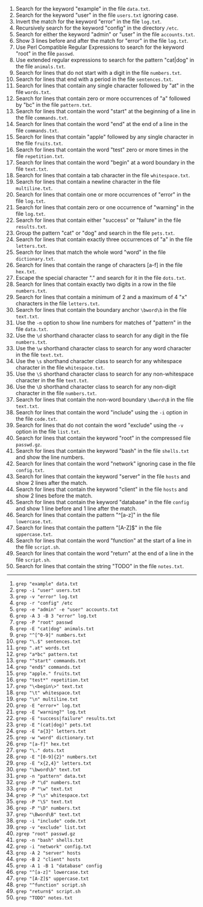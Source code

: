 1. Search for the keyword "example" in the file `data.txt`.
2. Search for the keyword "user" in the file `users.txt` ignoring case.
3. Invert the match for the keyword "error" in the file `log.txt`.
4. Recursively search for the keyword "config" in the directory `/etc`.
5. Search for either the keyword "admin" or "user" in the file `accounts.txt`.
6. Show 3 lines before and after the match for "error" in the file `log.txt`.
7. Use Perl Compatible Regular Expressions to search for the keyword "root" in the file `passwd`.
8. Use extended regular expressions to search for the pattern "cat|dog" in the file `animals.txt`.
9. Search for lines that do not start with a digit in the file `numbers.txt`.
10. Search for lines that end with a period in the file `sentences.txt`.
11. Search for lines that contain any single character followed by "at" in the file `words.txt`.
12. Search for lines that contain zero or more occurrences of "a" followed by "bc" in the file `pattern.txt`.
13. Search for lines that contain the word "start" at the beginning of a line in the file `commands.txt`.
14. Search for lines that contain the word "end" at the end of a line in the file `commands.txt`.
15. Search for lines that contain "apple" followed by any single character in the file `fruits.txt`.
16. Search for lines that contain the word "test" zero or more times in the file `repetition.txt`.
17. Search for lines that contain the word "begin" at a word boundary in the file `text.txt`.
18. Search for lines that contain a tab character in the file `whitespace.txt`.
19. Search for lines that contain a newline character in the file `multiline.txt`.
20. Search for lines that contain one or more occurrences of "error" in the file `log.txt`.
21. Search for lines that contain zero or one occurrence of "warning" in the file `log.txt`.
22. Search for lines that contain either "success" or "failure" in the file `results.txt`.
23. Group the pattern "cat" or "dog" and search in the file `pets.txt`.
24. Search for lines that contain exactly three occurrences of "a" in the file `letters.txt`.
25. Search for lines that match the whole word "word" in the file `dictionary.txt`.
26. Search for lines that contain the range of characters [a-f] in the file `hex.txt`.
27. Escape the special character "." and search for it in the file `dots.txt`.
28. Search for lines that contain exactly two digits in a row in the file `numbers.txt`.
29. Search for lines that contain a minimum of 2 and a maximum of 4 "x" characters in the file `letters.txt`.
30. Search for lines that contain the boundary anchor `\bword\b` in the file `text.txt`.
31. Use the `-n` option to show line numbers for matches of "pattern" in the file `data.txt`.
32. Use the `\d` shorthand character class to search for any digit in the file `numbers.txt`.
33. Use the `\w` shorthand character class to search for any word character in the file `text.txt`.
34. Use the `\s` shorthand character class to search for any whitespace character in the file `whitespace.txt`.
35. Use the `\S` shorthand character class to search for any non-whitespace character in the file `text.txt`.
36. Use the `\D` shorthand character class to search for any non-digit character in the file `numbers.txt`.
37. Search for lines that contain the non-word boundary `\Bword\B` in the file `text.txt`.
38. Search for lines that contain the word "include" using the `-i` option in the file `code.txt`.
39. Search for lines that do not contain the word "exclude" using the `-v` option in the file `list.txt`.
40. Search for lines that contain the keyword "root" in the compressed file `passwd.gz`.
41. Search for lines that contain the keyword "bash" in the file `shells.txt` and show the line numbers.
42. Search for lines that contain the word "network" ignoring case in the file `config.txt`.
43. Search for lines that contain the keyword "server" in the file `hosts` and show 2 lines after the match.
44. Search for lines that contain the keyword "client" in the file `hosts` and show 2 lines before the match.
45. Search for lines that contain the keyword "database" in the file `config` and show 1 line before and 1 line after the match.
46. Search for lines that contain the pattern "^[a-z]" in the file `lowercase.txt`.
47. Search for lines that contain the pattern "[A-Z]$" in the file `uppercase.txt`.
48. Search for lines that contain the word "function" at the start of a line in the file `script.sh`.
49. Search for lines that contain the word "return" at the end of a line in the file `script.sh`.
50. Search for lines that contain the string "TODO" in the file `notes.txt`.


----

1. `grep "example" data.txt`
2. `grep -i "user" users.txt`
3. `grep -v "error" log.txt`
4. `grep -r "config" /etc`
5. `grep -e "admin" -e "user" accounts.txt`
6. `grep -A 3 -B 3 "error" log.txt`
7. `grep -P "root" passwd`
8. `grep -E "cat|dog" animals.txt`
9. `grep "^[^0-9]" numbers.txt`
10. `grep "\.$" sentences.txt`
11. `grep ".at" words.txt`
12. `grep "a*bc" pattern.txt`
13. `grep "^start" commands.txt`
14. `grep "end$" commands.txt`
15. `grep "apple." fruits.txt`
16. `grep "test*" repetition.txt`
17. `grep "\<begin\>" text.txt`
18. `grep "\t" whitespace.txt`
19. `grep "\n" multiline.txt`
20. `grep -E "error+" log.txt`
21. `grep -E "warning?" log.txt`
22. `grep -E "success|failure" results.txt`
23. `grep -E "(cat|dog)" pets.txt`
24. `grep -E "a{3}" letters.txt`
25. `grep -w "word" dictionary.txt`
26. `grep "[a-f]" hex.txt`
27. `grep "\." dots.txt`
28. `grep -E "[0-9]{2}" numbers.txt`
29. `grep -E "x{2,4}" letters.txt`
30. `grep "\bword\b" text.txt`
31. `grep -n "pattern" data.txt`
32. `grep -P "\d" numbers.txt`
33. `grep -P "\w" text.txt`
34. `grep -P "\s" whitespace.txt`
35. `grep -P "\S" text.txt`
36. `grep -P "\D" numbers.txt`
37. `grep "\Bword\B" text.txt`
38. `grep -i "include" code.txt`
39. `grep -v "exclude" list.txt`
40. `zgrep "root" passwd.gz`
41. `grep -n "bash" shells.txt`
42. `grep -i "network" config.txt`
43. `grep -A 2 "server" hosts`
44. `grep -B 2 "client" hosts`
45. `grep -A 1 -B 1 "database" config`
46. `grep "^[a-z]" lowercase.txt`
47. `grep "[A-Z]$" uppercase.txt`
48. `grep "^function" script.sh`
49. `grep "return$" script.sh`
50. `grep "TODO" notes.txt`
